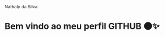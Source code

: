 <div display="inline-block"

<h1 align="left"> Nathaly da Silva </h1>
<h1 align="left"> Bem vindo ao meu perfil GITHUB 🌑✨ </h1>
<img src="
